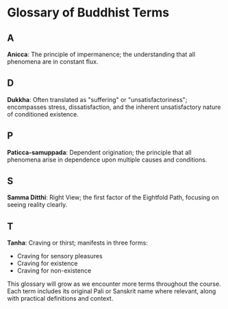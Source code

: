 # Glossary of Buddhist Terms

## A
**Anicca**: The principle of impermanence; the understanding that all phenomena are in constant flux.

## D
**Dukkha**: Often translated as "suffering" or "unsatisfactoriness"; encompasses stress, dissatisfaction, and the inherent unsatisfactory nature of conditioned existence.

## P
**Paticca-samuppada**: Dependent origination; the principle that all phenomena arise in dependence upon multiple causes and conditions.

## S
**Samma Ditthi**: Right View; the first factor of the Eightfold Path, focusing on seeing reality clearly.

## T
**Tanha**: Craving or thirst; manifests in three forms:
- Craving for sensory pleasures
- Craving for existence
- Craving for non-existence

This glossary will grow as we encounter more terms throughout the course. Each term includes its original Pali or Sanskrit name where relevant, along with practical definitions and context.